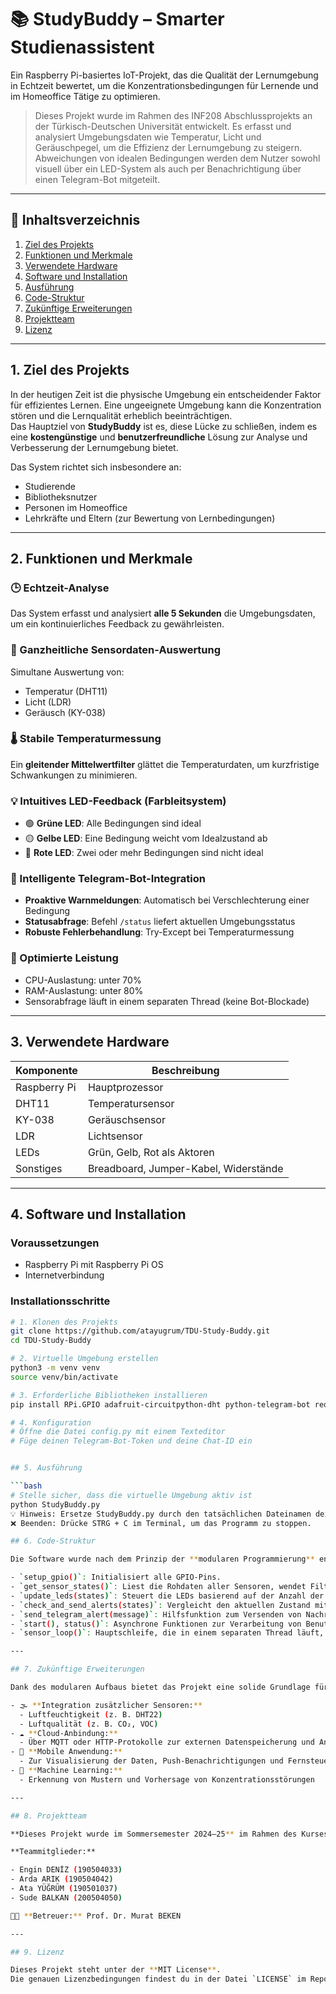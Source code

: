 # 📚 StudyBuddy – Smarter Studienassistent

Ein Raspberry Pi-basiertes IoT-Projekt, das die Qualität der Lernumgebung in Echtzeit bewertet, um die Konzentrationsbedingungen für Lernende und im Homeoffice Tätige zu optimieren.

> Dieses Projekt wurde im Rahmen des INF208 Abschlussprojekts an der Türkisch-Deutschen Universität entwickelt. Es erfasst und analysiert Umgebungsdaten wie Temperatur, Licht und Geräuschpegel, um die Effizienz der Lernumgebung zu steigern. Abweichungen von idealen Bedingungen werden dem Nutzer sowohl visuell über ein LED-System als auch per Benachrichtigung über einen Telegram-Bot mitgeteilt.

---

## 📑 Inhaltsverzeichnis
1. [Ziel des Projekts](#1-ziel-des-projekts)  
2. [Funktionen und Merkmale](#2-funktionen-und-merkmale)  
3. [Verwendete Hardware](#3-verwendete-hardware)  
4. [Software und Installation](#4-software-und-installation)  
5. [Ausführung](#5-ausführung)  
6. [Code-Struktur](#6-code-struktur)  
7. [Zukünftige Erweiterungen](#7-zukünftige-erweiterungen)  
8. [Projektteam](#8-projektteam)  
9. [Lizenz](#9-lizenz)  

---

## 1. Ziel des Projekts

In der heutigen Zeit ist die physische Umgebung ein entscheidender Faktor für effizientes Lernen. Eine ungeeignete Umgebung kann die Konzentration stören und die Lernqualität erheblich beeinträchtigen.  
Das Hauptziel von **StudyBuddy** ist es, diese Lücke zu schließen, indem es eine **kostengünstige** und **benutzerfreundliche** Lösung zur Analyse und Verbesserung der Lernumgebung bietet.

Das System richtet sich insbesondere an:
- Studierende  
- Bibliotheksnutzer  
- Personen im Homeoffice  
- Lehrkräfte und Eltern (zur Bewertung von Lernbedingungen)

---

## 2. Funktionen und Merkmale

### 🕒 Echtzeit-Analyse
Das System erfasst und analysiert **alle 5 Sekunden** die Umgebungsdaten, um ein kontinuierliches Feedback zu gewährleisten.

### 📡 Ganzheitliche Sensordaten-Auswertung
Simultane Auswertung von:
- Temperatur (DHT11)
- Licht (LDR)
- Geräusch (KY-038)

### 🌡️ Stabile Temperaturmessung
Ein **gleitender Mittelwertfilter** glättet die Temperaturdaten, um kurzfristige Schwankungen zu minimieren.

### 💡 Intuitives LED-Feedback (Farbleitsystem)
- 🟢 **Grüne LED**: Alle Bedingungen sind ideal  
- 🟡 **Gelbe LED**: Eine Bedingung weicht vom Idealzustand ab  
- 🔴 **Rote LED**: Zwei oder mehr Bedingungen sind nicht ideal  

### 🤖 Intelligente Telegram-Bot-Integration
- **Proaktive Warnmeldungen**: Automatisch bei Verschlechterung einer Bedingung  
- **Statusabfrage**: Befehl `/status` liefert aktuellen Umgebungsstatus  
- **Robuste Fehlerbehandlung**: Try-Except bei Temperaturmessung  

### 🧠 Optimierte Leistung
- CPU-Auslastung: unter 70%  
- RAM-Auslastung: unter 80%  
- Sensorabfrage läuft in einem separaten Thread (keine Bot-Blockade)

---

## 3. Verwendete Hardware

| Komponente          | Beschreibung                     |
|---------------------|----------------------------------|
| Raspberry Pi        | Hauptprozessor                   |
| DHT11               | Temperatursensor                 |
| KY-038              | Geräuschsensor                   |
| LDR                 | Lichtsensor                      |
| LEDs                | Grün, Gelb, Rot als Aktoren      |
| Sonstiges           | Breadboard, Jumper-Kabel, Widerstände |

---

## 4. Software und Installation

### Voraussetzungen
- Raspberry Pi mit Raspberry Pi OS  
- Internetverbindung  

### Installationsschritte

```bash
# 1. Klonen des Projekts
git clone https://github.com/atayugrum/TDU-Study-Buddy.git
cd TDU-Study-Buddy

# 2. Virtuelle Umgebung erstellen
python3 -m venv venv
source venv/bin/activate

# 3. Erforderliche Bibliotheken installieren
pip install RPi.GPIO adafruit-circuitpython-dht python-telegram-bot requests

# 4. Konfiguration
# Öffne die Datei config.py mit einem Texteditor
# Füge deinen Telegram-Bot-Token und deine Chat-ID ein


## 5. Ausführung

```bash
# Stelle sicher, dass die virtuelle Umgebung aktiv ist
python StudyBuddy.py
💡 Hinweis: Ersetze StudyBuddy.py durch den tatsächlichen Dateinamen deiner Hauptdatei.
❌ Beenden: Drücke STRG + C im Terminal, um das Programm zu stoppen.

## 6. Code-Struktur

Die Software wurde nach dem Prinzip der **modularen Programmierung** entwickelt, um Lesbarkeit und Wartbarkeit zu maximieren. Die Hauptfunktionen sind:

- `setup_gpio()`: Initialisiert alle GPIO-Pins.
- `get_sensor_states()`: Liest die Rohdaten aller Sensoren, wendet Filter an und gibt verarbeitete Zustände zurück.
- `update_leds(states)`: Steuert die LEDs basierend auf der Anzahl der nicht-idealen Bedingungen.
- `check_and_send_alerts(states)`: Vergleicht den aktuellen Zustand mit dem vorherigen und sendet bei Bedarf Telegram-Warnungen.
- `send_telegram_alert(message)`: Hilfsfunktion zum Versenden von Nachrichten über die Telegram API.
- `start(), status()`: Asynchrone Funktionen zur Verarbeitung von Benutzerbefehlen im Telegram-Bot.
- `sensor_loop()`: Hauptschleife, die in einem separaten Thread läuft, um kontinuierliche Sensorüberwachung zu gewährleisten.

---

## 7. Zukünftige Erweiterungen

Dank des modularen Aufbaus bietet das Projekt eine solide Grundlage für weitere Entwicklungen. Mögliche Erweiterungen:

- 🌫️ **Integration zusätzlicher Sensoren:**
  - Luftfeuchtigkeit (z. B. DHT22)
  - Luftqualität (z. B. CO₂, VOC)
- ☁️ **Cloud-Anbindung:**
  - Über MQTT oder HTTP-Protokolle zur externen Datenspeicherung und Analyse
- 📱 **Mobile Anwendung:**
  - Zur Visualisierung der Daten, Push-Benachrichtigungen und Fernsteuerung
- 🧠 **Machine Learning:**
  - Erkennung von Mustern und Vorhersage von Konzentrationsstörungen

---

## 8. Projektteam

**Dieses Projekt wurde im Sommersemester 2024–25** im Rahmen des Kurses INF208 an der **Türkisch-Deutschen Universität** entwickelt.

**Teammitglieder:**

- Engin DENİZ (190504033)  
- Arda ARIK (190504042)  
- Ata YÜĞRÜM (190501037)  
- Sude BALKAN (200504050)  

👨‍🏫 **Betreuer:** Prof. Dr. Murat BEKEN

---

## 9. Lizenz

Dieses Projekt steht unter der **MIT License**.  
Die genauen Lizenzbedingungen findest du in der Datei `LICENSE` im Repository.


